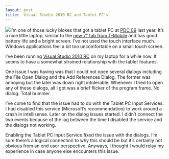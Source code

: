 ```yaml
---
layout: post
title:  Visual Studio 2010 RC and Tablet PC’s
---
```

![](http://i.msdn.microsoft.com/dd582936.VisualStudio_lg(en-us,MSDN.10).png)I’m one of those lucky blokes that got a tablet PC at [PDC 09](http://microsoftpdc.com/) last year. It’s a nice little laptop, similar to the [new 7" tab from T-Mobile](http://mobile-broadband.t-mobile.com/tablets/plus) and has good battery life and a bright screen. I’ve not used the touch interface much. Windows applications feel a bit too uncomfortable on a small touch screen.

I’ve been running [Visual Studio 2010 RC](http://msdn.microsoft.com/en-us/vstudio/dd582936.aspx) on my laptop for a while now. It seems to have a somewhat strained relationship with the tablet features.

One issue I was having was that I could not open several dialogs including the File Open Dialog and the Add References Dialog. The former was annoying but the later was down right intolerable. Whenever I tried to open any of these dialogs, all I got was a brief flicker of the program frame. No dialog. Total bummer.

I’ve come to find that the issue had to do with the Tablet PC Input Services. I had disabled this service (Microsoft’s recommendation) to work around a crash in intellisense. Later on the dialog issues started. I didn’t connect the two events because of the lag between the time I disabled the service and the dialogs not working.

Enabling the Tablet PC Input Service fixed the issue with the dialogs. I’m sure there’s a logical connection to why this should be but it’s certainly not obvious from an end user perspective. Anyways, I thought I would relay my experience in case anyone else encounters this issue. 
